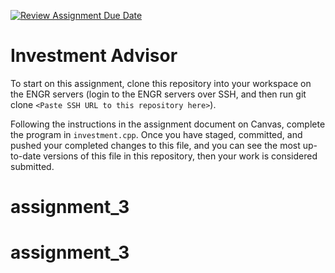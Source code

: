 [![Review Assignment Due Date](https://classroom.github.com/assets/deadline-readme-button-24ddc0f5d75046c5622901739e7c5dd533143b0c8e959d652212380cedb1ea36.svg)](https://classroom.github.com/a/ZRg-Sxfq)
# Investment Advisor

To start on this assignment, clone this repository into your workspace on the ENGR servers (login to the ENGR servers over SSH, and then run git clone `<Paste SSH URL to this repository here>`).

Following the instructions in the assignment document on Canvas, complete the program in `investment.cpp`. Once you have staged, committed, and pushed your completed changes to this file, and you can see the most up-to-date versions of this file in this repository, then your work is considered submitted.
# assignment_3
# assignment_3
